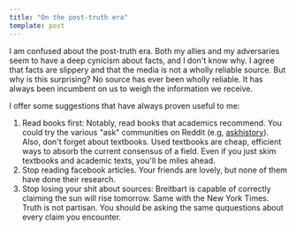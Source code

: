 ```yaml
---
title: "On the post-truth era"
template: post
---
```


I am confused about the post-truth era. Both my allies and my adversaries seem to have a deep cynicism about facts, and I don't know why.  I agree that facts are slippery and that the media is not a wholly reliable source.  But why is this surprising? No source has ever been wholly reliable. It has always been incumbent on us to weigh the information we receive.

I offer some suggestions that have always proven useful to me:

1. Read books first: Notably, read books that academics recommend. You could try the various "ask" communities on Reddit (e.g, [askhistory](http://www.reddit.com/r/askhistory)).  Also, don't forget about textbooks. Used textbooks are cheap, efficient ways to absorb the current consensus of a field. Even if you just skim textbooks and academic texts, you'll be miles ahead.
2. Stop reading facebook articles.  Your friends are lovely, but none of them have done their research. 
3. Stop losing your shit about sources: Breitbart is capable of correctly claiming the sun will rise tomorrow. Same with the New York Times. Truth is not partisan. You should be asking the same ququestions about every claim you encounter.
